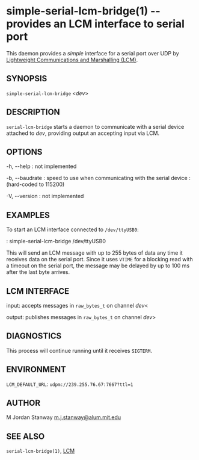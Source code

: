 simple-serial-lcm-bridge(1) -- provides an LCM interface to serial port
============

This daemon provides a *simple* interface for a serial port over UDP by
[Lightweight Communications and Marshalling (LCM)](LCM).

SYNOPSIS
--------

`simple-serial-lcm-bridge` <*dev*>

DESCRIPTION
-----------

`serial-lcm-bridge` starts a daemon to communicate with a serial device
attached to *dev*, providing output an accepting input via LCM.

OPTIONS
-------

\-h, --help
:   not implemented

\-b, --baudrate
:   speed to use when communicating with the serial device
:   (hard-coded to 115200)

\-V, --version
:   not implemented


EXAMPLES
--------

To start an LCM interface connected to `/dev/ttyUSB0`:

: simple-serial-lcm-bridge /dev/ttyUSB0

This will send an LCM message with up to 255 bytes of data any time it
receives data on the serial port. Since it uses `VTIME` for a blocking read
with a timeout on the serial port, the message may be delayed by up to 100
ms after the last byte arrives.

LCM INTERFACE
-------------

input: accepts messages in `raw_bytes_t` on channel *dev*<

output: publishes messages in `raw_bytes_t` on channel *dev*>


DIAGNOSTICS
-----------

This process will continue running until it receives `SIGTERM`.

ENVIRONMENT
-----------

`LCM_DEFAULT_URL`: `udpm://239.255.76.67:7667?ttl=1`

AUTHOR
------

M Jordan Stanway <m.j.stanway@alum.mit.edu>

SEE ALSO
--------

`serial-lcm-bridge(1)`, [LCM]


[LCM]: https://lcm-proj.github.io

